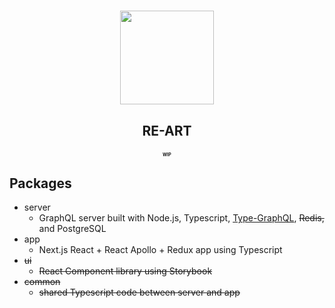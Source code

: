 <h1 align="center">
    <img src="https://pp.userapi.com/c851424/v851424775/1106c/Af3FMHge_ws.jpg" width="150" height="150"/>
    <h2 align="center">RE-ART</p>
    <h2 align="center" style="font-size: 0.5em">WIP</p>
</h1>

## Packages

- server
  - GraphQL server built with Node.js, Typescript, [Type-GraphQL](https://19majkel94.github.io/type-graphql/), ~~Redis,~~ and PostgreSQL
- app
  - Next.js React + React Apollo + Redux app using Typescript
- ~~ui~~
  - ~~React Component library using Storybook~~
- ~~common~~
  - ~~shared Typescript code between server and app~~